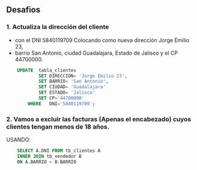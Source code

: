 ## Desafios

### 1. Actualiza la dirección del cliente 

- con el DNI 5840119709 Colocando como nueva dirección Jorge Emilio 23, 
- barrio San Antonio, ciudad Guadalajara, Estado de Jalisco y el CP 44700000.

```sql
    UPDATE  tabla_clientes
            SET DIRECCION= 'Jorge Emilio 23',
            SET BARRIO= 'San Antonio',
            SET CIUDAD= 'Guadalajara'
            SET ESTADO= 'Jalisco'
            SET CP='44700000'
        WHERE   DNI='5840119709';
```	


### 2. Vamos a excluir las facturas (Apenas el encabezado) cuyos clientes tengan menos de 18 años.

USANDO:

```sql	
    SELECT A.DNI FROM tb_clientes A
    INNER JOIN tb_vendedor B
    ON A.BARRIO = B.BARRIO
```